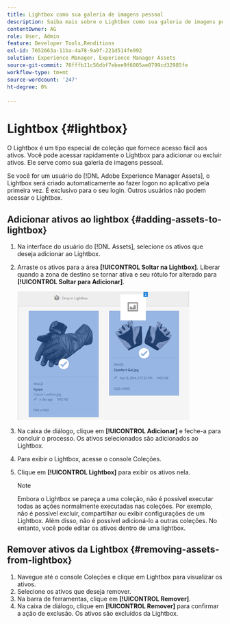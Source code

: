 ```yaml
---
title: Lightbox como sua galeria de imagens pessoal
description: Saiba mais sobre o Lightbox como sua galeria de imagens pessoal no Adobe Experience Manager Assets].
contentOwner: AG
role: User, Admin
feature: Developer Tools,Renditions
exl-id: 7652663a-11ba-4a78-9a9f-221d514fe992
solution: Experience Manager, Experience Manager Assets
source-git-commit: 76fffb11c56dbf7ebee9f6805ae0799cd32985fe
workflow-type: tm+mt
source-wordcount: '247'
ht-degree: 0%

---
```


# Lightbox {#lightbox}

O Lightbox é um tipo especial de coleção que fornece acesso fácil aos ativos. Você pode acessar rapidamente o Lightbox para adicionar ou excluir ativos. Ele serve como sua galeria de imagens pessoal.

Se você for um usuário do [!DNL Adobe Experience Manager Assets], o Lightbox será criado automaticamente ao fazer logon no aplicativo pela primeira vez. É exclusivo para o seu login. Outros usuários não podem acessar o Lightbox.

## Adicionar ativos ao lightbox {#adding-assets-to-lightbox}

1. Na interface do usuário do [!DNL Assets], selecione os ativos que deseja adicionar ao Lightbox.
1. Arraste os ativos para a área **[!UICONTROL Soltar na Lightbox]**. Liberar quando a zona de destino se tornar ativa e seu rótulo for alterado para **[!UICONTROL Soltar para Adicionar]**.

   ![adicionar_à_lightbox](assets/add_to_lightbox.png)

1. Na caixa de diálogo, clique em **[!UICONTROL Adicionar]** e feche-a para concluir o processo. Os ativos selecionados são adicionados ao Lightbox.
1. Para exibir o Lightbox, acesse o console Coleções.
1. Clique em **[!UICONTROL Lightbox]** para exibir os ativos nela.

   >[!NOTE]
   >
   >Embora o Lightbox se pareça a uma coleção, não é possível executar todas as ações normalmente executadas nas coleções. Por exemplo, não é possível excluir, compartilhar ou exibir configurações de um Lightbox. Além disso, não é possível adicioná-lo a outras coleções. No entanto, você pode editar os ativos dentro de uma lightbox.

## Remover ativos da Lightbox {#removing-assets-from-lightbox}

1. Navegue até o console Coleções e clique em Lightbox para visualizar os ativos.
1. Selecione os ativos que deseja remover.
1. Na barra de ferramentas, clique em **[!UICONTROL Remover]**.
1. Na caixa de diálogo, clique em **[!UICONTROL Remover]** para confirmar a ação de exclusão. Os ativos são excluídos da Lightbox.
